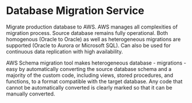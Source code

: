 # Database Migration Service

Migrate production database to AWS. AWS manages all complexities of migration process. Source database remains fully operational. Both homogenous \(Oracle to Oracle\) as well as heterogeneous migrations are supported \(Oracle to Aurora or Microsoft SQL\). Can also be used for continuous data replication with high availability.

AWS Schema migration tool makes heterogeneous database - migrations - easy by automatically converting the source database schema and a majority of the custom code, including views, stored procedures, and functions, to a format compatible with the target database. Any code that cannot be automatically converted is clearly marked so that it can be manually converted.  


